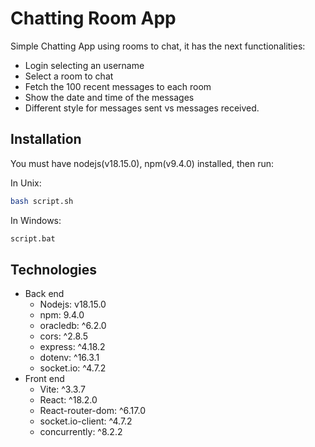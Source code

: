 # Chatting Room App

Simple Chatting App using rooms to chat, it has the next functionalities:
- Login selecting an username
- Select a room to chat
- Fetch the 100 recent messages to each room
- Show the date and time of the messages
- Different style for messages sent vs messages received.


## Installation

You must have nodejs(v18.15.0), npm(v9.4.0) installed, then run:

In Unix:
```bash
bash script.sh
```

In Windows:
```bash
script.bat
```

## Technologies

- Back end
    - Nodejs: v18.15.0
    - npm: 9.4.0
	- oracledb: ^6.2.0
    - cors: ^2.8.5
    - express: ^4.18.2
    - dotenv: ^16.3.1
    - socket.io: ^4.7.2
- Front end
	- Vite: ^3.3.7
	- React: ^18.2.0
	- React-router-dom: ^6.17.0
    - socket.io-client: ^4.7.2
    - concurrently: ^8.2.2